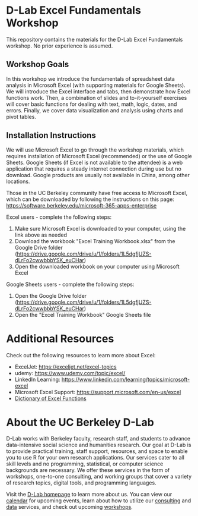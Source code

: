 # D-Lab Excel Fundamentals Workshop
This repository contains the materials for the D-Lab Excel Fundamentals workshop. No prior experience is assumed.

## Workshop Goals
In this workshop we introduce the fundamentals of spreadsheet data analysis in Microsoft Excel (with supporting materials for Google Sheets). We will introduce the Excel interface and tabs, then demonstrate how Excel functions work. Then, a combination of slides and to-it-yourself exercises will cover basic functions for dealing with text, math, logic, dates, and errors. Finally, we cover data visualization and analysis using charts and pivot tables.

## Installation Instructions
We will use Microsoft Excel to go through the workshop materials, which requires installation of Microsoft Excel (recommended) or the use of Google Sheets. Google Sheets (if Excel is not available to the attendee) is a web application that requires a steady internet connection during use but no download. Google products are usually not available in China, among other locations.

Those in the UC Berkeley community have free access to Microsoft Excel, which can be downloaded by following the instructions on this page:
https://software.berkeley.edu/microsoft-365-apps-enterprise

Excel users - complete the following steps:
1. Make sure Microsoft Excel is downloaded to your computer, using the link above as needed
2. Download the workbook "Excel Training Workbook.xlsx" from the Google Drive folder (https://drive.google.com/drive/u/1/folders/1L5dgfjUZS-dLrFo2cwwbbbYSK_euCHar)
3. Open the downloaded workbook on your computer using Microsoft Excel

Google Sheets users - complete the following steps: 
1. Open the Google Drive folder (https://drive.google.com/drive/u/1/folders/1L5dgfjUZS-dLrFo2cwwbbbYSK_euCHar)
2. Open the "Excel Training Workbook" Google Sheets file

# Additional Resources

Check out the following resources to learn more about Excel:
- ExcelJet: https://exceljet.net/excel-topics
- udemy: https://www.udemy.com/topic/excel/
- LinkedIn Learning: https://www.linkedin.com/learning/topics/microsoft-excel
- Microsoft Excel Support: https://support.microsoft.com/en-us/excel
- [Dictionary of Excel Functions](https://support.microsoft.com/en-us/office/excel-functions-alphabetical-b3944572-255d-4efb-bb96-c6d90033e188)

# About the UC Berkeley D-Lab

D-Lab works with Berkeley faculty, research staff, and students to advance data-intensive social science and humanities research. Our goal at D-Lab is to provide practical training, staff support, resources, and space to enable you to use R for your own research applications. Our services cater to all skill levels and no programming, statistical, or computer science backgrounds are necessary. We offer these services in the form of workshops, one-to-one consulting, and working groups that cover a variety of research topics, digital tools, and programming languages.  

Visit the [D-Lab homepage](https://dlab.berkeley.edu/) to learn more about us. You can view our [calendar](https://dlab.berkeley.edu/events/calendar) for upcoming events, learn about how to utilize our [consulting](https://dlab.berkeley.edu/consulting) and [data](https://dlab.berkeley.edu/data) services, and check out upcoming [workshops](https://dlab.berkeley.edu/events/workshops).
